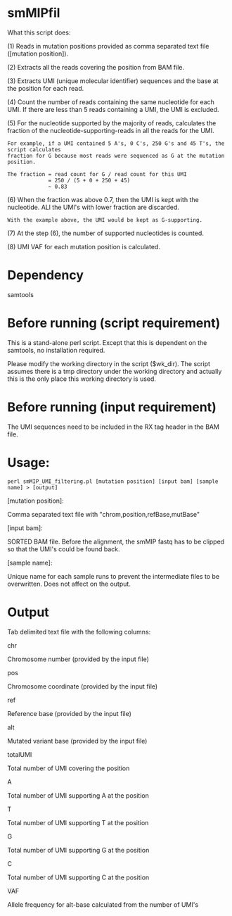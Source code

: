 # smMIPfil

What this script does:

(1) Reads in mutation positions provided as comma separated text file ([mutation position]).

(2) Extracts all the reads covering the position from BAM file.

(3) Extracts UMI (unique molecular identifier) sequences and the base at the position for each read.

(4) Count the number of reads containing the same nucleotide for each UMI. 
    If there are less than 5 reads containing a UMI, the UMI is excluded.  

(5) For the nucleotide supported by the majority of reads, calculates the fraction of 
    the nucleotide-supporting-reads in all the reads for the UMI.  

    For example, if a UMI contained 5 A's, 0 C's, 250 G's and 45 T's, the script calculates 
    fraction for G because most reads were sequenced as G at the mutation position.  

    The fraction = read count for G / read count for this UMI
                 = 250 / (5 + 0 + 250 + 45)
                 ~ 0.83

(6) When the fraction was above 0.7, then the UMI is kept with the nucleotide.
    ALl the UMI's with lower fraction are discarded.  

    With the example above, the UMI would be kept as G-supporting.  

(7) At the step (6), the number of supported nucleotides is counted.

(8) UMI VAF for each mutation position is calculated. 



# Dependency

samtools



# Before running (script requirement)

This is a stand-alone perl script.  Except that this is dependent on the samtools, no installation required.  

Please modify the working directory in the script ($wk_dir).
The script assumes there is a tmp directory under the working directory and actually this is the only place this working directory is used. 



# Before running (input requirement)

The UMI sequences need to be included in the RX tag header in the BAM file. 


# Usage:

	perl smMIP_UMI_filtering.pl [mutation position] [input bam] [sample name] > [output]

[mutation position]:

  Comma separated text file with "chrom,position,refBase,mutBase" 

[input bam]:

  SORTED BAM file.
  Before the alignment, the smMIP fastq has to be clipped so that the 
  UMI's could be found back.

[sample name]:

  Unique name for each sample runs to prevent the intermediate files to be overwritten.
  Does not affect on the output. 



# Output

Tab delimited text file with the following columns: 
  
chr

  Chromosome number (provided by the input file)
  
pos

  Chromosome coordinate (provided by the input file)
  
ref

  Reference base (provided by the input file)
  
alt

  Mutated variant base (provided by the input file)
  
totalUMI

  Total number of UMI covering the position
  
A

  Total number of UMI supporting A at the position
 
T

  Total number of UMI supporting T at the position
  
G

  Total number of UMI supporting G at the position
  
C

  Total number of UMI supporting C at the position
  
VAF

  Allele frequency for alt-base calculated from the number of UMI's
